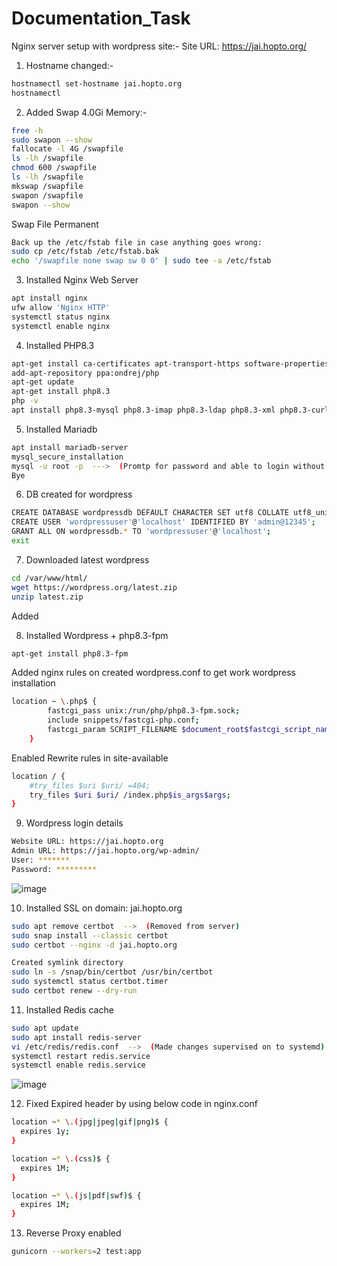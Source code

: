# Documentation_Task

Nginx server setup with wordpress site:-
Site URL: https://jai.hopto.org/

1. Hostname changed:-
```sh
hostnamectl set-hostname jai.hopto.org
hostnamectl
```

2. Added Swap 4.0Gi Memory:-
```sh
free -h
sudo swapon --show
fallocate -l 4G /swapfile
ls -lh /swapfile
chmod 600 /swapfile
ls -lh /swapfile
mkswap /swapfile
swapon /swapfile
swapon --show
```
Swap File Permanent
```sh
Back up the /etc/fstab file in case anything goes wrong:
sudo cp /etc/fstab /etc/fstab.bak
echo '/swapfile none swap sw 0 0' | sudo tee -a /etc/fstab
```
3. Installed Nginx Web Server
```sh
apt install nginx
ufw allow 'Nginx HTTP'
systemctl status nginx
systemctl enable nginx
```
4. Installed PHP8.3
```sh
apt-get install ca-certificates apt-transport-https software-properties-common
add-apt-repository ppa:ondrej/php
apt-get update
apt-get install php8.3
php -v
apt install php8.3-mysql php8.3-imap php8.3-ldap php8.3-xml php8.3-curl php8.3-mbstring php8.3-zip
```
5. Installed Mariadb
```sh
apt install mariadb-server
mysql_secure_installation
mysql -u root -p  --->  (Promtp for password and able to login without any issue)
Bye
```
6. DB created for wordpress
```sh
CREATE DATABASE wordpressdb DEFAULT CHARACTER SET utf8 COLLATE utf8_unicode_ci;
CREATE USER 'wordpressuser'@'localhost' IDENTIFIED BY 'admin@12345';
GRANT ALL ON wordpressdb.* TO 'wordpressuser'@'localhost';
exit
```
7. Downloaded latest wordpress
```sh
cd /var/www/html/
wget https://wordpress.org/latest.zip
unzip latest.zip
```
Added 

8. Installed Wordpress + php8.3-fpm
```sh
apt-get install php8.3-fpm
```
Added nginx rules on created wordpress.conf to get work wordpress installation
```sh
location ~ \.php$ {
        fastcgi_pass unix:/run/php/php8.3-fpm.sock;
        include snippets/fastcgi-php.conf;
        fastcgi_param SCRIPT_FILENAME $document_root$fastcgi_script_name;
    }
```
Enabled Rewrite rules in site-available
```sh
location / {
    #try_files $uri $uri/ =404;
    try_files $uri $uri/ /index.php$is_args$args;
}
```
9. Wordpress login details
```sh
Website URL: https://jai.hopto.org
Admin URL: https://jai.hopto.org/wp-admin/
User: *******
Password: *********
```
![image](https://github.com/rootmarkjoy/Documentation_Task/assets/45856526/8f88aa44-73dd-4ba7-94ec-a83a18ac9355)


10. Installed SSL on domain: jai.hopto.org
```sh
sudo apt remove certbot  -->  (Removed from server)
sudo snap install --classic certbot
sudo certbot --nginx -d jai.hopto.org

Created symlink directory
sudo ln -s /snap/bin/certbot /usr/bin/certbot
sudo systemctl status certbot.timer
sudo certbot renew --dry-run
```
11. Installed Redis cache
```sh
sudo apt update
sudo apt install redis-server
vi /etc/redis/redis.conf  -->  (Made changes supervised on to systemd)
systemctl restart redis.service
systemctl enable redis.service
```
![image](https://github.com/rootmarkjoy/Documentation_Task/assets/45856526/97f8279e-a970-4c81-a5a2-5fdbd32d9007)

12. Fixed Expired header by using below code in nginx.conf
```sh
location ~* \.(jpg|jpeg|gif|png)$ {
  expires 1y;
}

location ~* \.(css)$ {
  expires 1M;
}

location ~* \.(js|pdf|swf)$ {
  expires 1M;
}
```
13. Reverse Proxy enabled
```sh
gunicorn --workers=2 test:app
```
